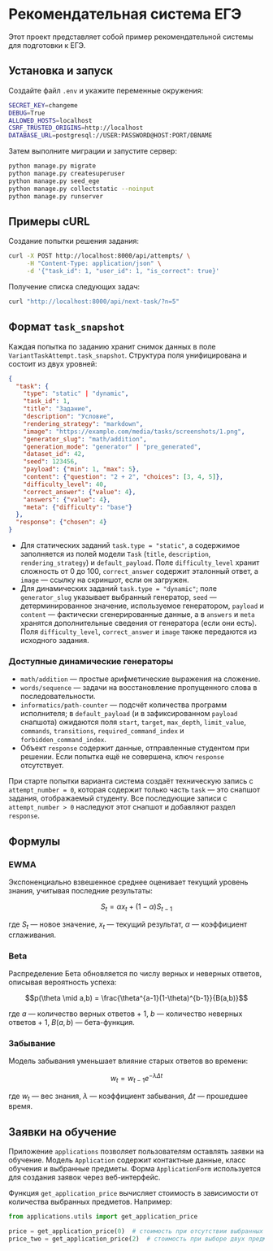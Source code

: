 # Рекомендательная система ЕГЭ

Этот проект представляет собой пример рекомендательной системы для подготовки к ЕГЭ.

## Установка и запуск

Создайте файл `.env` и укажите переменные окружения:

```bash
SECRET_KEY=changeme
DEBUG=True
ALLOWED_HOSTS=localhost
CSRF_TRUSTED_ORIGINS=http://localhost
DATABASE_URL=postgresql://USER:PASSWORD@HOST:PORT/DBNAME
```

Затем выполните миграции и запустите сервер:

```bash
python manage.py migrate
python manage.py createsuperuser
python manage.py seed_ege
python manage.py collectstatic --noinput
python manage.py runserver
```

## Примеры cURL

Создание попытки решения задания:

```bash
curl -X POST http://localhost:8000/api/attempts/ \
     -H "Content-Type: application/json" \
     -d '{"task_id": 1, "user_id": 1, "is_correct": true}'
```

Получение списка следующих задач:

```bash
curl "http://localhost:8000/api/next-task/?n=5"
```

## Формат `task_snapshot`

Каждая попытка по заданию хранит снимок данных в поле `VariantTaskAttempt.task_snapshot`.
Структура поля унифицирована и состоит из двух уровней:

```json
{
  "task": {
    "type": "static" | "dynamic",
    "task_id": 1,
    "title": "Задание",
    "description": "Условие",
    "rendering_strategy": "markdown",
    "image": "https://example.com/media/tasks/screenshots/1.png",
    "generator_slug": "math/addition",
    "generation_mode": "generator" | "pre_generated",
    "dataset_id": 42,
    "seed": 123456,
    "payload": {"min": 1, "max": 5},
    "content": {"question": "2 + 2", "choices": [3, 4, 5]},
    "difficulty_level": 40,
    "correct_answer": {"value": 4},
    "answers": {"value": 4},
    "meta": {"difficulty": "base"}
  },
  "response": {"chosen": 4}
}
```

* Для статических заданий `task.type = "static"`, а содержимое заполняется из
  полей модели `Task` (`title`, `description`, `rendering_strategy`) и
  `default_payload`. Поле `difficulty_level` хранит сложность от 0 до 100,
  `correct_answer` содержит эталонный ответ, а `image` — ссылку на скриншот,
  если он загружен.
* Для динамических заданий `task.type = "dynamic"`; поле
  `generator_slug` указывает выбранный генератор, `seed` — детерминированное
  значение, используемое генератором, `payload` и `content` — фактически
  сгенерированные данные, а в `answers` и `meta` хранятся дополнительные
  сведения от генератора (если они есть). Поля `difficulty_level`,
  `correct_answer` и `image` также передаются из исходного задания.

### Доступные динамические генераторы

* `math/addition` — простые арифметические выражения на сложение.
* `words/sequence` — задачи на восстановление пропущенного слова в последовательности.
* `informatics/path-counter` — подсчёт количества программ исполнителя; в
  `default_payload` (и в зафиксированном `payload` снапшота) ожидаются поля
  `start`, `target`, `max_depth`, `limit_value`, `commands`, `transitions`,
  `required_command_index` и `forbidden_command_index`.
* Объект `response` содержит данные, отправленные студентом при решении. Если
  попытка ещё не совершена, ключ `response` отсутствует.

При старте попытки варианта система создаёт техническую запись с
`attempt_number = 0`, которая содержит только часть `task` — это снапшот
задания, отображаемый студенту. Все последующие записи с
`attempt_number > 0` наследуют этот снапшот и добавляют раздел `response`.


## Формулы

### EWMA
Экспоненциально взвешенное среднее оценивает текущий уровень знания, учитывая последние результаты:

$$S_t = \alpha x_t + (1 - \alpha) S_{t-1}$$

где $S_t$ — новое значение, $x_t$ — текущий результат, $\alpha$ — коэффициент сглаживания.

### Beta
Распределение Бета обновляется по числу верных и неверных ответов, описывая вероятность успеха:

$$p(\theta \mid a,b) = \frac{\theta^{a-1}(1-\theta)^{b-1}}{B(a,b)}$$

где $a$ — количество верных ответов + 1, $b$ — количество неверных ответов + 1, $B(a,b)$ — бета-функция.

### Забывание
Модель забывания уменьшает влияние старых ответов во времени:

$$w_t = w_{t-1} e^{-\lambda \Delta t}$$

где $w_t$ — вес знания, $\lambda$ — коэффициент забывания, $\Delta t$ — прошедшее время.

## Заявки на обучение

Приложение `applications` позволяет пользователям оставлять заявки на обучение.
Модель `Application` содержит контактные данные, класс обучения и выбранные
предметы. Форма `ApplicationForm` используется для создания заявок через
веб-интерфейс.

Функция `get_application_price` вычисляет стоимость в зависимости от количества
выбранных предметов. Например:

```python
from applications.utils import get_application_price

price = get_application_price(0)  # стоимость при отсутствии выбранных предметов
price_two = get_application_price(2)  # стоимость при выборе двух предметов
```

